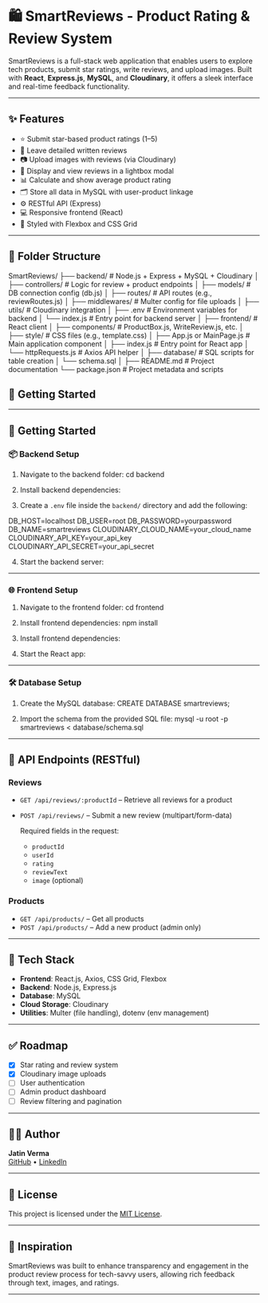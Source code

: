 # 🛍️ SmartReviews - Product Rating & Review System

SmartReviews is a full-stack web application that enables users to explore tech products, submit star ratings, write reviews, and upload images. Built with **React**, **Express.js**, **MySQL**, and **Cloudinary**, it offers a sleek interface and real-time feedback functionality.

---


## ✨ Features

- ⭐ Submit star-based product ratings (1–5)
- 📝 Leave detailed written reviews
- 📷 Upload images with reviews (via Cloudinary)
- 💬 Display and view reviews in a lightbox modal
- 📊 Calculate and show average product rating
- 🗂️ Store all data in MySQL with user-product linkage
- ⚙️ RESTful API (Express)
- 💻 Responsive frontend (React)
- 🎨 Styled with Flexbox and CSS Grid

---

## 📁 Folder Structure
SmartReviews/
├── backend/                  # Node.js + Express + MySQL + Cloudinary
│   ├── controllers/          # Logic for review + product endpoints
│   ├── models/               # DB connection config (db.js)
│   ├── routes/               # API routes (e.g., reviewRoutes.js)
│   ├── middlewares/          # Multer config for file uploads
│   ├── utils/                # Cloudinary integration
│   ├── .env                  # Environment variables for backend
│   └── index.js              # Entry point for backend server
│
├── frontend/                 # React client
│   ├── components/           # ProductBox.js, WriteReview.js, etc.
│   ├── style/                # CSS files (e.g., template.css)
│   ├── App.js or MainPage.js # Main application component
│   ├── index.js              # Entry point for React app
│   └── httpRequests.js       # Axios API helper
│
├── database/                 # SQL scripts for table creation
│   └── schema.sql
│
├── README.md                 # Project documentation
└── package.json              # Project metadata and scripts
## 🚀 Getting Started


---

## 🚀 Getting Started

### 📦 Backend Setup

1. Navigate to the backend folder:
cd backend

2. Install backend dependencies:


3. Create a `.env` file inside the `backend/` directory and add the following:

DB_HOST=localhost
DB_USER=root
DB_PASSWORD=yourpassword
DB_NAME=smartreviews
CLOUDINARY_CLOUD_NAME=your_cloud_name
CLOUDINARY_API_KEY=your_api_key
CLOUDINARY_API_SECRET=your_api_secret

4. Start the backend server:


---

### 🌐 Frontend Setup

1. Navigate to the frontend folder:
cd frontend

2. Install frontend dependencies:
npm install

2. Install frontend dependencies:


3. Start the React app:


---

### 🛠️ Database Setup

1. Create the MySQL database:
CREATE DATABASE smartreviews;

2. Import the schema from the provided SQL file:
mysql -u root -p smartreviews < database/schema.sql

---


## 🌉 API Endpoints (RESTful)

### Reviews

- `GET /api/reviews/:productId` – Retrieve all reviews for a product  
- `POST /api/reviews/` – Submit a new review (multipart/form-data)

  Required fields in the request:
  - `productId`
  - `userId`
  - `rating`
  - `reviewText`
  - `image` (optional)

### Products

- `GET /api/products/` – Get all products  
- `POST /api/products/` – Add a new product (admin only)

---

## 🧩 Tech Stack

- **Frontend**: React.js, Axios, CSS Grid, Flexbox  
- **Backend**: Node.js, Express.js  
- **Database**: MySQL  
- **Cloud Storage**: Cloudinary  
- **Utilities**: Multer (file handling), dotenv (env management)

---

## ✅ Roadmap

- [x] Star rating and review system
- [x] Cloudinary image uploads
- [ ] User authentication
- [ ] Admin product dashboard
- [ ] Review filtering and pagination

---

## 👨‍💻 Author

**Jatin Verma**  
[GitHub](https://github.com/jatinverma2703) • [LinkedIn](https://www.linkedin.com/in/jatin-verma-61b14b202/)

---

## 📄 License

This project is licensed under the [MIT License](LICENSE).

---

## 🧠 Inspiration

SmartReviews was built to enhance transparency and engagement in the product review process for tech-savvy users, allowing rich feedback through text, images, and ratings.

---








